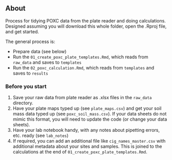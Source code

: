 ## About 

Process for tidying POXC data from the plate reader and doing calculations. Designed assuming you will download this whole folder, open the .Rproj file, and get started. 

The general process is: 

- Prepare data (see below) 
- Run the `01_create_poxc_plate_templates.Rmd`, which reads from `raw_data` and saves to `templates` 
- Run the `02_poxc_calculation.Rmd`, which reads from `templates` and saves to `results`

### Before you start 

1. Save your raw data from plate reader as .xlsx files in the `raw_data` directory.  
2. Have your plate maps typed up (see `plate_maps.csv`) and get your soil mass data typed up (see `poxc_soil_mass.csv`). If your data sheets do not mimic this format, you will need to update the code (or change your data sheets).  
3. Have your lab notebook handy, with any notes about pipetting errors, etc. ready (see `lab_notes`)  
3. If required, you can add an additional file like `cig_names_master.csv` with additional metadata about your sites and samples. This is joined to the calculations at the end of `01_create_poxc_plate_templates.Rmd`.  